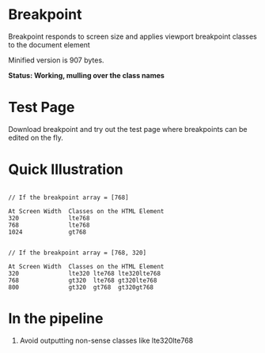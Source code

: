 # Breakpoint
Breakpoint responds to screen size and applies viewport breakpoint classes to the document element

Minified version is 907 bytes.

__Status: Working, mulling over the class names__

# Test Page
Download breakpoint and try out the test page where breakpoints can be edited on the fly.

# Quick Illustration
```

// If the breakpoint array = [768]

At Screen Width  Classes on the HTML Element
320              lte768
768              lte768
1024             gt768


// If the breakpoint array = [768, 320]

At Screen Width  Classes on the HTML Element
320              lte320 lte768 lte320lte768
768              gt320  lte768 gt320lte768
800              gt320  gt768  gt320gt768

```

# In the pipeline
1. Avoid outputting non-sense classes like lte320lte768